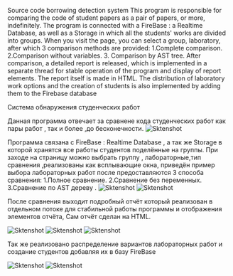 Source code borrowing detection system
This program is responsible for comparing the code of student papers as a pair of papers, or more, indefinitely. 
The program is connected with a FireBase : a Realtime Database, as well as a Storage in which all the students' works are divided into groups.
When you visit the page, you can select a group, laboratory, after which 3 comparison methods are provided:
1.Complete comparison.
2.Comparison without variables. 
3. Comparison by AST tree.
After comparison, a detailed report is released, which is implemented in a separate thread for stable operation of the program and display of report elements.
The report itself is made in HTML.
The distribution of laboratory work options and the creation of students is also implemented by adding them to the Firebase database

Система обнаружения студенческих работ

Данная программа отвечает за сравнене кода студенческих работ как пары работ , так и более ,до бесконечности.
![Sktenshot](https://github.com/KaterinSidorenko/diplom/blob/master/StartApp.png)


Программа связана с  FireBase : Realtime Database , а так же Storage в которой хранятся все работы студентов поделённые на группы.
При заходе на страницу можно выбрать группу , лабораторные,тип сравнения ,реализованы как всплывающие окна, приведён пример выбора лабораторных работ после предоставляются 3 способа сравнения:
1.Полное сравнение.
2.Сравнение без переменных.
3.Сравнение по AST дереву .
![Sktenshot](https://github.com/KaterinSidorenko/diplom/blob/master/choiseLab.png)
![Sktenshot](https://github.com/KaterinSidorenko/diplom/blob/master/ChoiseLabRab.png)


После сравнения выходит подробный отчёт который реализован в отдельном потоке для стабильной работы программы и отображения элементов отчёта,
Сам отчёт сделан на HTML.

![Sktenshot](https://github.com/KaterinSidorenko/diplom/blob/master/result.png)
![Sktenshot](https://github.com/KaterinSidorenko/diplom/blob/master/detailResult.png)
![Sktenshot](https://github.com/KaterinSidorenko/diplom/blob/master/resultFile.png)


Так же реализовано распределение вариантов  лабораторных работ и создание студентов добавляя их в базу FireBase

![Sktenshot](https://github.com/KaterinSidorenko/diplom/blob/master/createStudent.png)
![Sktenshot](https://github.com/KaterinSidorenko/diplom/blob/master/variantsLab.png)


